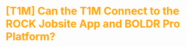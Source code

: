 # <span style="color: orange">[T1M] Can the T1M Connect to the ROCK Jobsite App and BOLDR Pro Platform?</span>
